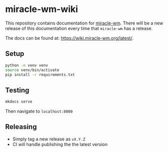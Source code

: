# miracle-wm-wiki
This repository contains documentation for [miracle-wm](https://github.com/mattkae/miracle-wm).
There will be a new release of this documentation every time that `miracle-wm` has a release.

The docs can be found at: https://wiki.miracle-wm.org/latest/.

## Setup
```sh
python -m venv venv
source venv/bin/activate
pip install -r requirements.txt
```

## Testing
```sh
mkdocs serve
```

Then navigate to `localhost:8000`

## Releasing
- Simply tag a new release as `vX.Y.Z`
- CI will handle publishing the the latest version
